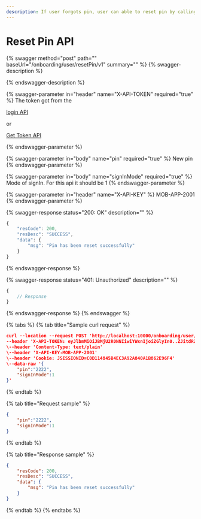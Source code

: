 ```yaml
---
description: If user forgots pin, user can able to reset pin by calling this API
---
```


# Reset Pin API



{% swagger method="post" path="" baseUrl="<domain>/onboarding/user/resetPin/v1" summary="" %}
{% swagger-description %}

{% endswagger-description %}

{% swagger-parameter in="header" name="X-API-TOKEN" required="true" %}
The token got from the 

[login API](login-api.md)

 or  

[Get Token API](../../../../../market-place/api-specification/get-token-api.md)


{% endswagger-parameter %}

{% swagger-parameter in="body" name="pin" required="true" %}
New pin
{% endswagger-parameter %}

{% swagger-parameter in="body" name="signInMode" required="true" %}
Mode of signIn. For this api it should be 1
{% endswagger-parameter %}

{% swagger-parameter in="header" name="X-API-KEY" %}
MOB-APP-2001
{% endswagger-parameter %}

{% swagger-response status="200: OK" description="" %}
```javascript
{
    "resCode": 200,
    "resDesc": "SUCCESS",
    "data": {
        "msg": "Pin has been reset successfully"
    }
}
```
{% endswagger-response %}

{% swagger-response status="401: Unauthorized" description="" %}
```javascript
{
    // Response
}
```
{% endswagger-response %}
{% endswagger %}

{% tabs %}
{% tab title="Sample curl request" %}
```json
curl --location --request POST 'http://localhost:10000/onboarding/user/resetPin/v1' \
--header 'X-API-TOKEN: eyJlbmMiOiJBMjU2R0NNIiwiYWxnIjoiZGlyIn0..ZJitdRZXJMeJkxFz.PuV48dCHwNI8gt0u1p7wVo8MiLNgyC5BfCkz7Qvpn2NNzXHEgVsfhd4AAHyCq0-FpMHBd5_kR2yZw-fZ-ZQHIqgT-PUOy4H9w1OBDuw0jWfcRtPnT8BNV1bDO7OvVKBplVksyifTLIYX5zFu4HfmHXygEBvv11sL8WUVHyTH8QgLMHLu2qT7l0UBTGHD8pgcZeZAQFdEXPpkglbRVdOedUda7Am1-NSvPLch5s1vyxRNrlR--8xzlfE5munVeYp8ln6L1A.foUnrZNCjNqEcoA_6u9SOw'
\--header 'Content-Type: text/plain'
\--header 'X-API-KEY:MOB-APP-2001'
\--header 'Cookie: JSESSIONID=C0D114845B4EC3A92A840A1B862E96F4'
\--data-raw '{
    "pin":"2222",
    "signInMode":1
}'
```
{% endtab %}

{% tab title="Request sample" %}
```json
{
    "pin":"2222",
    "signInMode":1
}
```
{% endtab %}

{% tab title="Response sample" %}
```json
{
    "resCode": 200,
    "resDesc": "SUCCESS",
    "data": {
        "msg": "Pin has been reset successfully"
    }
}
```
{% endtab %}
{% endtabs %}

